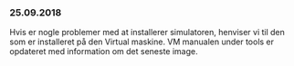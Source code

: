 ### 25.09.2018
Hvis er nogle problemer med at installerer simulatoren, henviser vi til den som er installeret på den Virtual maskine. VM manualen under tools er opdateret med information om det seneste image.
